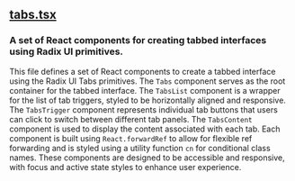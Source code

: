 ## [tabs.tsx](tabs.tsx)

### A set of React components for creating tabbed interfaces using Radix UI primitives.

This file defines a set of React components to create a tabbed interface using the Radix UI Tabs primitives. The `Tabs` component serves as the root container for the tabbed interface. The `TabsList` component is a wrapper for the list of tab triggers, styled to be horizontally aligned and responsive. The `TabsTrigger` component represents individual tab buttons that users can click to switch between different tab panels. The `TabsContent` component is used to display the content associated with each tab. Each component is built using `React.forwardRef` to allow for flexible ref forwarding and is styled using a utility function `cn` for conditional class names. These components are designed to be accessible and responsive, with focus and active state styles to enhance user experience.

